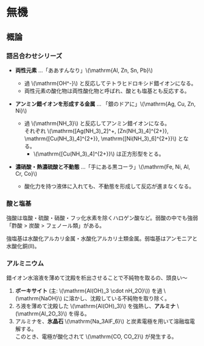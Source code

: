 # 無機

## 概論

### 語呂合わせシリーズ

+ **両性元素** ...「ああすんなり」\\(\mathrm{Al, Zn, Sn, Pb}\\)
    - 過 \\(\mathrm{OH^-}\\) と反応してテトラヒドロキシド錯イオンになる。
    - 両性元素の酸化物は両性酸化物と呼ばれ、酸とも塩基とも反応する。

+ **アンミン錯イオンを形成する金属** ... 「銀のドアに」\\(\mathrm{Ag, Cu, Zn, Ni}\\)
    - 過 \\(\mathrm{NH_3}\\) と反応してアンミン錯イオンになる。<br>それぞれ \\(\mathrm{[Ag(NH_3)_2]^+, [Zn(NH_3)_4]^{2+}}, \mathrm{[Cu(NH_3)_4]^{2+}}, \mathrm{[Ni(NH_3)_6]^{2+}}\\) となる。
        + \\(\mathrm{[Cu(NH_3)_4]^{2+}}\\) は正方形型をとる。

+ **濃硝酸・熱濃硫酸と不動態** ...「手にある黒コーラ」\\(\mathrm{Fe, Ni, Al, Cr, Co}\\)
    - 酸化力を持つ液体に入れても、不動態を形成して反応が進まなくなる。

### 酸と塩基

強酸は塩酸・硫酸・硝酸・フッ化水素を除くハロゲン酸など。弱酸の中でも強弱「酢酸 > 炭酸 > フェノール類」がある。

強塩基は水酸化アルカリ金属・水酸化アルカリ土類金属。弱塩基はアンモニアと水酸化銅(II)。


### アルミニウム

錯イオン水溶液を薄めて沈殿を析出させることで不純物を取るの、頭良い～

1. **ボーキサイト** (主: \\(\mathrm{Al(OH)_3 \cdot nH_2O}\\)) を過 \\(\mathrm{NaOH}\\) に溶かし、沈殿している不純物を取り除く。
2. ろ液を薄めて沈殿した \\(\mathrm{Al(OH)_3}\\) を強熱し、**アルミナ** \\(\mathrm{Al_2O_3}\\) を得る。
3. アルミナを、**氷晶石** \\(\mathrm{Na_3AlF_6}\\) と炭素電極を用いて溶融塩電解する。<br>このとき、電極が酸化されて \\(\mathrm{CO, CO_2}\\) が発生する。

